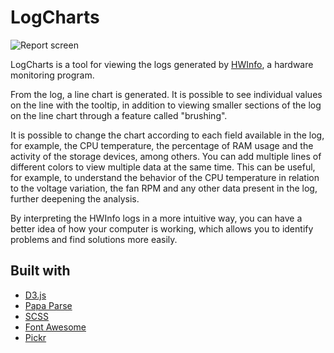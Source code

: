 # LogCharts

![Report screen](https://i.imgur.com/hyEqayq.png)

LogCharts is a tool for viewing the logs generated by [HWInfo](https://www.hwinfo.com/), a hardware monitoring program.

From the log, a line chart is generated. It is possible to see individual values on the line with the tooltip, in addition to viewing smaller sections of the log on the line chart through a feature called "brushing".

It is possible to change the chart according to each field available in the log, for example, the CPU temperature, the percentage of RAM usage and the activity of the storage devices, among others. You can add multiple lines of different colors to view multiple data at the same time. This can be useful, for example, to understand the behavior of the CPU temperature in relation to the voltage variation, the fan RPM and any other data present in the log, further deepening the analysis.

By interpreting the HWInfo logs in a more intuitive way, you can have a better idea of how your computer is working, which allows you to identify problems and find solutions more easily.

## Built with

- [D3.js](https://d3js.org/)
- [Papa Parse](https://www.papaparse.com/)
- [SCSS](https://sass-lang.com/)
- [Font Awesome](https://fontawesome.com/)
- [Pickr](https://github.com/Simonwep/pickr)
